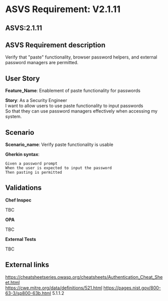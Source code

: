 # ASVS Requirement: V2.1.11

## ASVS:2.1.11

## ASVS Requirement description

Verify that "paste" functionality, browser password helpers, and external password managers are permitted.

## User Story

**Feature_Name**: Enablement of paste functionality for passwords

**Story**:
As a Security Engineer\
I want to allow users to use paste functionality to input passwords\
So that they can use password managers effectively when accessing my system.

## Scenario

**Scenario_name**: Verify paste functionality is usable

**Gherkin syntax**:

```gherkin
Given a password prompt
When the user is expected to input the password
Then pasting is permitted
```

## Validations

**Chef Inspec**

TBC

**OPA**

TBC

**External Tests**

TBC

## External links

<https://cheatsheetseries.owasp.org/cheatsheets/Authentication_Cheat_Sheet.html> \
<https://cwe.mitre.org/data/definitions/521.html>
<https://pages.nist.gov/800-63-3/sp800-63b.html> 5.1.1.2
